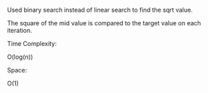 Used binary search instead of linear search to find the sqrt value.

The square of the mid value is compared to the target value on each iteration.

Time Complexity:

O(log(n))

Space:

O(1)